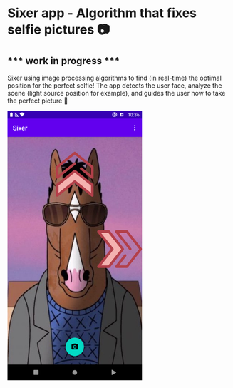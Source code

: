 # Sixer app - Algorithm that fixes selfie pictures 📷
## *** work in progress ***

Sixer using image processing algorithms to find (in real-time) the optimal position for the perfect selfie!
The app detects the user face, analyze the scene (light source position for example),
and guides the user how to take the perfect picture 📸


<img src=app/src/main/res/drawable/bojack_phone.png width=60%> 
